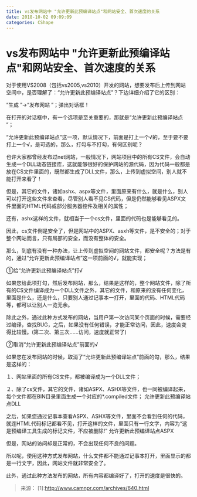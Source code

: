 ```yaml
---
title: vs发布网站中 "允许更新此预编译站点"和网站安全、首次速度的关系
date: 2018-10-02 09:09:09
categories: CShape
---
```

# vs发布网站中 "允许更新此预编译站点"和网站安全、首次速度的关系

对于使用VS2008（包括vs2005,vs2010）开发的网站，想要发布后上传到网站空间中，是否理解了：“允许更新此预编译站点”？下边详细介绍了它的区别：

“生成 ”→“发布网站 ”；弹出对话框！
  
在打开的对话框中，有一个选项是至关重要的，那就是“允许更新此预编译站点 ”；

“允许更新此预编译站点”这一项，默认情况下，前面是打上一个√的，至于要不要打上一个√，是可选的，那么，打勾与不打勾，有何区别呢？

也许大家都曾经发布过net网站，一般情况下，网站项目中的所有CS文件，会自动生成一个DLL动态链接库，这就能够很好的保护网站的源代码，因为代码一般都是放在CS文件里面的，既然都生成了DLL文件，那么，上传到虚拟空间，别人就不能打开来看了！

但是，其它的文件，诸如ashx、aspx等文件，里面原来有什么，就是什么，别人可以打开这些文件来查看，尽管别人看不见CS代码，但是仍然能够看见ASPX文件里面的HTML代码或部分服务器控件及相关的属性；

还有，ashx这样的文件，就相当于一个cs文件，里面的代码也是能够看见的。

因此，cs文件倒是安全了，但是网站中的ASPX、asxh等文件，是不安全的；对于整个网站而言，只有局部的安全，而没有整体的安全。

那么，到底有没有一种办法，让上传到虚拟空间的网站文件，都安全呢？方法是有的，通过“允许更新此预编译站点”这一项前面的√，就能实现；

①给“允许更新此预编译站点”打√

如果您给此项打勾，然后发布网站，那么，结果是这样的，整个网站文件，除了所有的CS文件编译成为一个DLL文件之外，其它的文件，和原来的没有任何变化，里面是什么，还是什么，只要别人通过记事本一打开，里面的代码、HTML代码等，都可以让别人一览无余。

除此之外，通过此种方式发布的网站，当用户第一次访问某个页面的时候，需要经过编译，查找BUG，之后，如果没有任何错误，才能正常访问，因此，速度会变得比较慢。(第二次、第三次……访问，速度就正常了)

②取消“允许更新此预编译站点”前面的√

如果您在发布网站的时候，取消了“允许更新此预编译站点”前面的勾，那么，结果是这样的：

１、网站里面的所有CS文件，都被编译成为一个DLL文件；

２、除了cs文件，其它的文件，诸如ASPX、ASHX等文件，也一同被编译起来，每个文件都在BIN目录里面生成一个对应的\*.compiled文件；
允许更新此预编译站点DLL

之后，如果您通过记事本查看ASPX、ASHX等文件，里面不会看到任何的代码，就连HTML代码标记都看不见，打开这样的文件，里面只有一行文字，内容为“这是预编译工具生成的标记文件，不应被删除!”
允许更新此预编译站点ASPX

但是，网站的访问却是正常的，不会出现任何不良的问题。

所以呢，使用这种方式发布网站，什么文件都不能通过记事本打开，里面显示的都是一行文字，因此，网站文件就非常安全了。

此外，通过此种方法发布的网站，所有内容都编译好了，打开的速度是很快的。

>来源： 
>[1]:<http://www.camnpr.com/archives/640.html>
 